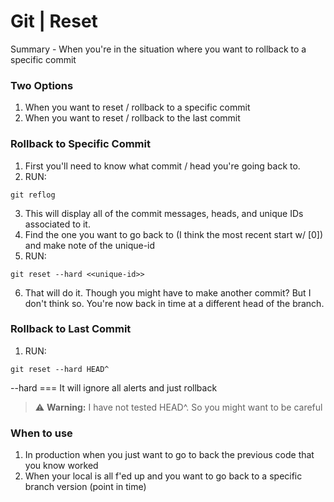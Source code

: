 # Git | Reset

Summary - When you're in the situation where you want to rollback to a specific commit

### Two Options

1. When you want to reset / rollback to a specific commit
2. When you want to reset / rollback to the last commit


### Rollback to Specific Commit
1. First you'll need to know what commit / head you're going back to.
2. RUN:
```
git reflog
``` 
3. This will display all of the commit messages, heads, and unique IDs associated to it. 
4. Find the one you want to go back to (I think the most recent start w/ [0]) and make note of the unique-id
5. RUN:
```
git reset --hard <<unique-id>>
``` 
6. That will do it. Though you might have to make another commit? But I don't think so. You're now back in time at a different head of the branch.

### Rollback to Last Commit

1. RUN: 
```
git reset --hard HEAD^
```
--hard ===  It will ignore all alerts and just rollback

> :warning: **Warning:**  I have not tested HEAD^. So you might want to be careful


### When to use
1. In production when you just want to go to back the previous code that you know worked
2. When your local is all f'ed up and you want to go back to a specific branch version (point in time)